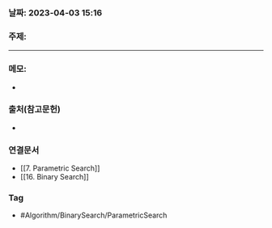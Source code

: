 ### 날짜: 2023-04-03 15:16

### 주제: 
---
### 메모: 
- 

### 출처(참고문헌) 
- 

### 연결문서 
- [[7. Parametric Search]]
- [[16. Binary Search]]

### Tag
- #Algorithm/BinarySearch/ParametricSearch 